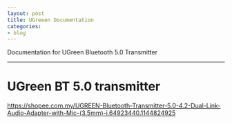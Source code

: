 ```yaml
---
layout: post
title: UGreeen Documentation
categories:
- blog
---
```


Documentation for UGreen Bluetooth 5.0 Transmitter

---
# UGreen BT 5.0 transmitter

https://shopee.com.my/UGREEN-Bluetooth-Transmitter-5.0-4.2-Dual-Link-Audio-Adapter-with-Mic-(3.5mm)-i.64923440.1144824925

